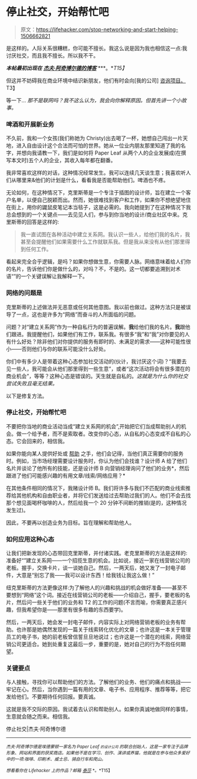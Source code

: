 # 停止社交，开始帮忙吧

> 原文：<https://lifehacker.com/stop-networking-and-start-helping-1506662821>

是这样的。人际关系很糟糕，你可能不擅长。我这么说是因为我也相信这一点:我讨厌社交，而且我不擅长。所以我不干。



***本帖最初出现在*** [***杰夫·阿奇博尔德的博客***](http://jeffarchibald.ca/stop-networking/) ***。**T15】*

但这并不妨碍我在商业环境中结识新朋友，他们有时会向[我的公司] [咨询项目。](http://www.paper-leaf.com/)T3】

等一下… *那不是联网吗？我不这么认为，我会向你解释原因。但首先讲一个小故事。*

### 啤酒和开展新业务

不久前，我和一个女孩(我们称她为 Christy)出去喝了一杯，她想自己闯出一片天地，进入自由设计这个合法而可怕的世界。她从一位业内朋友那里知道了我的名字，并想向我请教一下，我们是如何将 Paper Leaf 从两个人的企业发展成(在撰写本文时)五个人的企业，其收入每年都在翻番。

我非常喜欢这样的对话，这种情况经常发生。我可以连续几天谈生意；我喜欢听人们从哪里来&他们的计划是什么，看看我是否能帮助他们。啤酒也不疼。

无论如何，在这种情况下，克里斯蒂是一个专注于插图的设计师，旨在建立一个客户名单，以便自己脱颖而出。然而，她很难找到客户和工作，如果你不想绝望地住在街上，用你的鼹鼠皮笔记本当毯子，这是必需的。我向她提到了在这种情况下我总会想到的一个关键点——去见见人们，参与到你当地的设计/商业社区中来。克里斯蒂的回答是这样的:

> 我一直试图在各种活动中建立关系网。我认识一些人，给他们我的名片，我甚至会提醒他们如果需要什么工作就联系我。但是我从来没有从他们那里得到任何工作。

看起来完全合乎逻辑，是吗？如果你想做生意，你需要人脉。网络意味着给人们你的名片，告诉他们你是做什么的，对吗？不，不是的。这一切都要追溯到对术语“”的一个关键误解让我解释一下。

### 网络的问题是

克里斯蒂的上述做法并无恶意或任何其他意图。我以前也做过。这种方法只是被误导了一点，这也是许多为“网络”而奋斗的人所面临的问题。

问题？对“建立关系网”作为一种自私行为的普遍误解。**我**给他们我的名片。**我**跟他们跟进。我提醒他们，如果他们有工作，联系我。有很多“我”和“我”对你要见的人有什么好处？除非他们对你提供的服务有即时的、未满足的需求——这种可能性很小——否则他们与你的联系可能没什么好处。

你们中有多少人是带着这种心态参加社交活动的(伙计，我讨厌这个词)？“我要去见一些人，我可能会从他们那里得到一些生意”，或者“这次活动将会有很多潜在的商业机会”，等等？这种心态是错误的。天生就是自私的。*这就是为什么你的社交尝试失败且毫无结果。*

以下是修复方法。

### 停止社交，开始帮忙吧

不要把你当地的商业活动当成“建立关系网的机会”,开始把它们当成帮助别人的机会。做一个给予者，而不是索取者。改变你的心态，从自私的心态变成不自私的心态。它会回来的，相信我。

如果你能向某人提供好处或 [帮助](https://lifehacker.com/be-genuine-and-genuinely-helpful-to-grow-your-personal-5921335) 之手，他们会记得，当他们真正需要你的服务时。例如，当市场经理需要设计服务时，你认为他们会找谁？设计师 A 给了他们名片并谈论了他所有的技能，还是设计师 B 向营销经理询问了他们的业务*，然后跟进了他们可能感兴趣的有用文章/线索/网络应用？*

在其他条件相同的情况下，我赌设计师 B。我们将许多与我们不匹配的商业线索推荐给其他机构和自由职业者，并将它们发送给过去帮助过我们的人。他们不会去找那个想见面喝杯咖啡的人，然后给我一个 20 分钟不间断的推销(是的，这种情况发生过)。

因此，不要再以创造业务为目标。旨在理解和帮助他人。

### 如何应用这种心态

让我们把新发现的心态带回克里斯蒂，并付诸实践。老克里斯蒂的方法是这样的:准备好“”建立关系网——一个招揽生意的机会。比如说，接近一家在线营销公司的老板。握手，交换卡片，谈一谈她自己。然后，一两天后，她又发了一封电子邮件，大意是“别忘了我——我可以设计东西！给我钱让我这么做！”

纽克里斯蒂的方法更像这样:为了解他人的兴趣和挑战的机会做好准备——甚至不要想到“网络”这个词。接近在线营销公司的老板——介绍自己，握手，要老板的名片，然后问一些关于他们的业务和 T2 的工作的问题(不言而喻，你需要真正感兴趣，但我希望你是——那里有很多有趣的东西要学)。

然后，一两天后，她会发一封电子邮件，内容实际上对网络营销老板的业务有帮助。也许那是她偶然发现的一篇关于线索转化优化的文章；也许这是一本关于管理员工的电子书，她的前老板曾信誓旦旦地说过；也许这是一个潜在的线索，网络营销公司更适合。她到处重复这最后一步，重要的是，她对自己的行为不抱任何期望。

### 关键要点

与人接触，寻找你可以帮助他们的方法。了解他们的业务、他们的痛点和挑战——牢记在心。然后，当你遇到一篇有用的文章、电子书、应用程序、推荐等等，把它发给他们。不要期待任何回报。要真诚。

这就是我不交际的原因。我试着去认识和帮助别人。如果你真诚地做同样的事情，生意就会随之而来。相信我。

停止社交|杰夫·阿奇博尔德

* * *

<small>*杰夫·阿奇博尔德是埃德蒙顿一家名为 Paper Leaf <small>*的设计公司*</small> 的联合创始人，这是一家专注于品牌形象、网站和界面的获奖商店。如果他不是在学习、创作、演讲或养猫，他就是在参与他众多爱好中的一项:咖啡、印刷术、威士忌、骑自行车和爬山。*</small>

<small>*想看看你在 Lifehacker 上的作品？邮箱*</small> [<small>*泰莎*</small>](https://mail.google.com/mail/?view=cm&fs=1&tf=1&to=tessa@lifehacker.com) <small>*。*T15】</small>